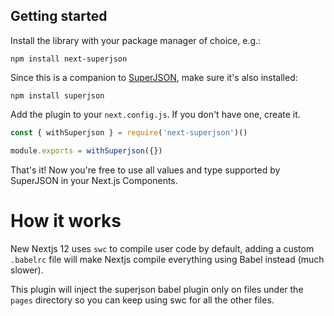 ## Getting started

Install the library with your package manager of choice, e.g.:

```
npm install next-superjson
```

Since this is a companion to [SuperJSON](https://github.com/blitz-js/superjson),
make sure it's also installed:

```
npm install superjson
```

Add the plugin to your `next.config.js`.
If you don't have one, create it.

```js
const { withSuperjson } = require('next-superjson')()

module.exports = withSuperjson({})
```

That's it! Now you're free to use all values and type supported by SuperJSON in your Next.js Components.

# How it works

New Nextjs 12 uses `swc` to compile user code by default, adding a custom `.babelrc` file will make Nextjs compile everything using Babel instead (much slower).

This plugin will inject the superjson babel plugin only on files under the `pages` directory so you can keep using swc for all the other files.
